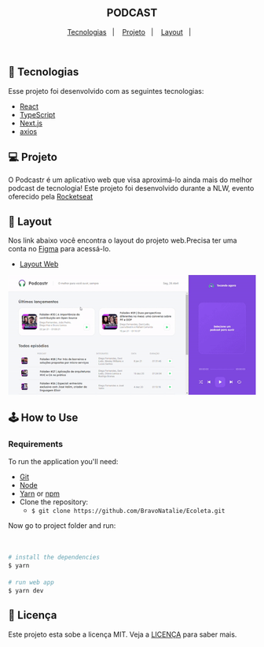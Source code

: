<h2 align="center">
  PODCAST
</h2>


<p align="center">
  <a href="#-tecnologias">Tecnologias</a>&nbsp;&nbsp;&nbsp;|&nbsp;&nbsp;&nbsp;
  <a href="#-projeto">Projeto</a>&nbsp;&nbsp;&nbsp;|&nbsp;&nbsp;&nbsp;
  <a href="#-layout">Layout</a>&nbsp;&nbsp;&nbsp;|&nbsp;&nbsp;&nbsp;
</p>


<br>


## 🚀 Tecnologias

Esse projeto foi desenvolvido com as seguintes tecnologias:

- [React](https://reactjs.org)
- [TypeScript](https://www.typescriptlang.org/)
- [Next.js](https://nextjs.org/)
- [axios](https://github.com/axios/axios)

## 💻 Projeto

O Podcastr é um aplicativo web que visa aproximá-lo ainda mais do melhor podcast de tecnologia!
Este projeto foi desenvolvido durante a NLW, evento oferecido pela [Rocketseat](https://rocketseat.com.br/)




## 🔖 Layout

Nos link abaixo você encontra o layout do projeto web.Precisa ter uma conta no [Figma](http://figma.com/) para acessá-lo.

- [Layout Web](https://www.figma.com/file/l6A2jMcs3FKHlqEpdUlb3T/Podcastr?node-id=160%3A2761)


<img alt="Logo do projeto" src="/podcastrnext/public/podcast.gif" />


## :joystick: How to Use

### Requirements

To run the application you'll need:
* [Git](https://git-scm.com)
* [Node](https://nodejs.org/)
* [Yarn](https://yarnpkg.com/) or [npm](https://www.npmjs.com/)
* Clone the repository:
  * ```$ git clone https://github.com/BravoNatalie/Ecoleta.git ```


Now go to project folder and run:


```bash


# install the dependencies
$ yarn

# run web app
$ yarn dev
```




## 📝 Licença

Este projeto esta sobe a licença MIT. Veja a [LICENÇA](https://opensource.org/licenses/MIT) para saber mais.


